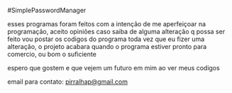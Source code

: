 #SimplePasswordManager

esses programas foram feitos com a intenção de me
aperfeiçoar na programação, aceito opiniões 
caso saiba de alguma alteração q possa ser feito
vou postar os codigos do programa toda vez que
eu fizer uma alteração, o projeto acabara quando o 
programa estiver pronto para comercio, ou bom o 
suficiente

espero que gostem e que vejem um futuro em mim ao ver 
meus codigos

email para contato:
pirralhap@gmail.com
